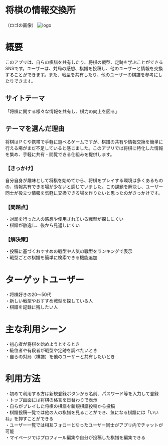 # 将棋の情報交換所

（ロゴの画像）
![logo](https://github.com/user-attachments/assets/38fe9cf6-e051-42ff-aa1a-7bc1fbc79ce2)

# 概要
このアプリは、自らの棋譜を共有したり、将棋の戦型、定跡を学ぶことができるSNSです。ユーザーは、対局の感想、棋譜を投稿し、他のユーザーと情報を交換することができます。また、戦型を共有したり、他のユーザーの棋譜を参考にしたりできます。

## サイトテーマ
「将棋に関する様々な情報を共有し、棋力の向上を図る」

## テーマを選んだ理由
将棋はＰＣや携帯で手軽に遊べるゲームですが、棋譜の共有や情報交換を簡単に行える場がまだ不足していると感じました。このアプリでは将棋に特化した情報を集め、手軽に共有・閲覧できる仕組みを提供します。

### 【きっかけ】
自分自身が趣味として将棋を始めてから、将棋をプレイする環境は多くあるものの、情報共有できる場が少ないと感じていました。この課題を解決し、ユーザー同士が役立つ情報を気軽に交換できる場を作りたいと思ったのがきっかけです。

### 【問題点】  
・対局を行った人の感想や使用されている戦型が探しにくい  
・棋譜が散逸し、後から見返しにくい  

### 【解決策】  
・投稿に基づくおすすめの戦型や人気の戦型をランキングで表示  
・戦型ごとの棋譜を簡単に検索できる機能追加 

# ターゲットユーザー
・将棋好きの20〜50代  
・新しい戦型やおすすめ戦型を探している人  
・棋譜を記録に残したい人  

# 主な利用シーン
・初心者が将棋を始めようとするとき  
・級位者や有段者が戦型や定跡を調べたいとき  
・自らの対局（棋譜）を他のユーザーと共有したいとき

# 利用方法
・初めて利用する方は新規登録ボタンから名前、パスワード等を入力して登録  
・トップ画面には将棋の格言を日替わりで表示  
・自らがプレイした将棋の棋譜を新規棋譜投稿から投稿  
・棋譜投稿一覧では他の人の棋譜を見ることができ、気になる棋譜には「いいね」を押すことができる  
・ユーザー一覧では相互フォローとなったユーザー同士がアプリ内でチャットが可能  
・マイページではプロフィール編集や自分が投稿した棋譜を編集できる

